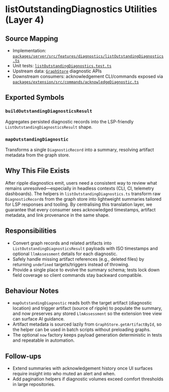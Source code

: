 # listOutstandingDiagnostics Utilities (Layer 4)

## Source Mapping
- Implementation: [`packages/server/src/features/diagnostics/listOutstandingDiagnostics.ts`](../../../packages/server/src/features/diagnostics/listOutstandingDiagnostics.ts)
- Unit tests: [`listOutstandingDiagnostics.test.ts`](../../../packages/server/src/features/diagnostics/listOutstandingDiagnostics.test.ts)
- Upstream data: [`GraphStore`](../../../packages/shared/src/db/graphStore.ts) diagnostic APIs
- Downstream consumers: acknowledgement CLI/commands exposed via [`packages/extension/src/commands/acknowledgeDiagnostic.ts`](../../../packages/extension/src/commands/acknowledgeDiagnostic.ts)

## Exported Symbols

### `buildOutstandingDiagnosticsResult`
Aggregates persisted diagnostic records into the LSP-friendly `ListOutstandingDiagnosticsResult` shape.

### `mapOutstandingDiagnostic`
Transforms a single `DiagnosticRecord` into a summary, resolving artifact metadata from the graph store.

## Why This File Exists
After ripple diagnostics emit, users need a consistent way to review what remains unresolved—especially in headless contexts (CLI, CI, telemetry dashboards). The helpers in `listOutstandingDiagnostics.ts` transform raw `DiagnosticRecord`s from the graph store into lightweight summaries tailored for LSP responses and tooling. By centralising this translation layer, we guarantee that every consumer sees acknowledged timestamps, artifact metadata, and link provenance in the same shape.

## Responsibilities
- Convert graph records and related artifacts into `ListOutstandingDiagnosticsResult` payloads with ISO timestamps and optional `llmAssessment` details for each diagnostic.
- Safely handle missing artifact references (e.g., deleted files) by returning `undefined` targets/triggers instead of throwing.
- Provide a single place to evolve the summary schema; tests lock down field coverage so client commands stay backward compatible.

## Behaviour Notes
- `mapOutstandingDiagnostic` reads both the target artifact (diagnostic location) and trigger artifact (source of ripple) to populate the summary, and now preserves any stored `LlmAssessment` so the extension tree view can surface AI guidance.
- Artifact metadata is sourced lazily from `GraphStore.getArtifactById`, so the helper can be used in batch scripts without preloading graphs.
- The optional `now` factory keeps payload generation deterministic in tests and repeatable in automation.

## Follow-ups
- Extend summaries with acknowledgement history once UI surfaces require insight into who muted an alert and when.
- Add pagination helpers if diagnostic volumes exceed comfort thresholds in large repositories.
